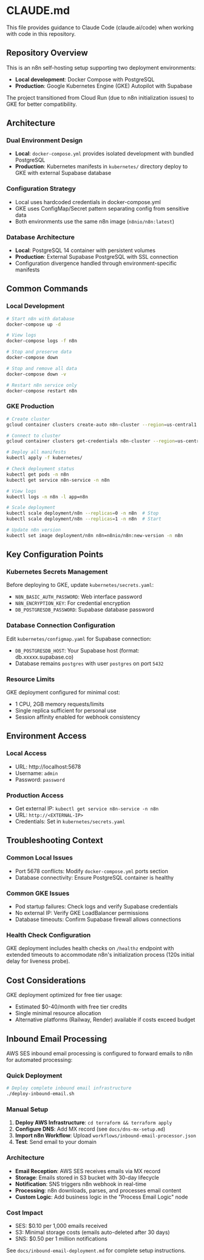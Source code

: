 # CLAUDE.md

This file provides guidance to Claude Code (claude.ai/code) when working with code in this repository.

## Repository Overview

This is an n8n self-hosting setup supporting two deployment environments:
- **Local development**: Docker Compose with PostgreSQL
- **Production**: Google Kubernetes Engine (GKE) Autopilot with Supabase

The project transitioned from Cloud Run (due to n8n initialization issues) to GKE for better compatibility.

## Architecture

### Dual Environment Design
- **Local**: `docker-compose.yml` provides isolated development with bundled PostgreSQL
- **Production**: Kubernetes manifests in `kubernetes/` directory deploy to GKE with external Supabase database

### Configuration Strategy
- Local uses hardcoded credentials in docker-compose.yml
- GKE uses ConfigMap/Secret pattern separating config from sensitive data
- Both environments use the same n8n image (`n8nio/n8n:latest`)

### Database Architecture
- **Local**: PostgreSQL 14 container with persistent volumes
- **Production**: External Supabase PostgreSQL with SSL connection
- Configuration divergence handled through environment-specific manifests

## Common Commands

### Local Development
```bash
# Start n8n with database
docker-compose up -d

# View logs
docker-compose logs -f n8n

# Stop and preserve data
docker-compose down

# Stop and remove all data
docker-compose down -v

# Restart n8n service only
docker-compose restart n8n
```

### GKE Production
```bash
# Create cluster
gcloud container clusters create-auto n8n-cluster --region=us-central1 --release-channel=regular

# Connect to cluster
gcloud container clusters get-credentials n8n-cluster --region=us-central1

# Deploy all manifests
kubectl apply -f kubernetes/

# Check deployment status
kubectl get pods -n n8n
kubectl get service n8n-service -n n8n

# View logs
kubectl logs -n n8n -l app=n8n

# Scale deployment
kubectl scale deployment/n8n --replicas=0 -n n8n  # Stop
kubectl scale deployment/n8n --replicas=1 -n n8n  # Start

# Update n8n version
kubectl set image deployment/n8n n8n=n8nio/n8n:new-version -n n8n
```

## Key Configuration Points

### Kubernetes Secrets Management
Before deploying to GKE, update `kubernetes/secrets.yaml`:
- `N8N_BASIC_AUTH_PASSWORD`: Web interface password
- `N8N_ENCRYPTION_KEY`: For credential encryption
- `DB_POSTGRESDB_PASSWORD`: Supabase database password

### Database Connection Configuration
Edit `kubernetes/configmap.yaml` for Supabase connection:
- `DB_POSTGRESDB_HOST`: Your Supabase host (format: db.xxxxx.supabase.co)
- Database remains `postgres` with user `postgres` on port `5432`

### Resource Limits
GKE deployment configured for minimal cost:
- 1 CPU, 2GB memory requests/limits
- Single replica sufficient for personal use
- Session affinity enabled for webhook consistency

## Environment Access

### Local Access
- URL: http://localhost:5678
- Username: `admin`
- Password: `password`

### Production Access
- Get external IP: `kubectl get service n8n-service -n n8n`
- URL: `http://<EXTERNAL-IP>`
- Credentials: Set in `kubernetes/secrets.yaml`

## Troubleshooting Context

### Common Local Issues
- Port 5678 conflicts: Modify `docker-compose.yml` ports section
- Database connectivity: Ensure PostgreSQL container is healthy

### Common GKE Issues
- Pod startup failures: Check logs and verify Supabase credentials
- No external IP: Verify GKE LoadBalancer permissions
- Database timeouts: Confirm Supabase firewall allows connections

### Health Check Configuration
GKE deployment includes health checks on `/healthz` endpoint with extended timeouts to accommodate n8n's initialization process (120s initial delay for liveness probe).

## Cost Considerations

GKE deployment optimized for free tier usage:
- Estimated $0-40/month with free tier credits
- Single minimal resource allocation
- Alternative platforms (Railway, Render) available if costs exceed budget

## Inbound Email Processing

AWS SES inbound email processing is configured to forward emails to n8n for automated processing:

### Quick Deployment
```bash
# Deploy complete inbound email infrastructure
./deploy-inbound-email.sh
```

### Manual Setup
1. **Deploy AWS Infrastructure**: `cd terraform && terraform apply`
2. **Configure DNS**: Add MX record (see `docs/dns-mx-setup.md`)
3. **Import n8n Workflow**: Upload `workflows/inbound-email-processor.json`
4. **Test**: Send email to your domain

### Architecture
- **Email Reception**: AWS SES receives emails via MX record
- **Storage**: Emails stored in S3 bucket with 30-day lifecycle
- **Notification**: SNS triggers n8n webhook in real-time
- **Processing**: n8n downloads, parses, and processes email content
- **Custom Logic**: Add business logic in the "Process Email Logic" node

### Cost Impact
- SES: $0.10 per 1,000 emails received
- S3: Minimal storage costs (emails auto-deleted after 30 days)
- SNS: $0.50 per 1 million notifications

See `docs/inbound-email-deployment.md` for complete setup instructions.
